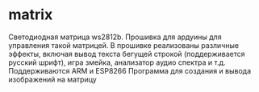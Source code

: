 # matrix
Светодиодная матрица ws2812b.
Прошивка для ардуины для управления такой матрицей. В прошивке реализованы различные эффекты, включая вывод текста бегущей строкой (поддерживается русский шрифт), игра змейка, анализатор аудио спектра и т.д.
Поддерживаются ARM и ESP8266
Программа для создания и вывода изображений на матрицу
